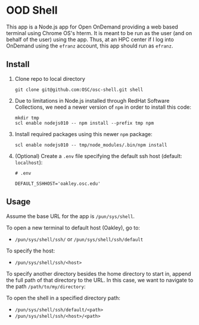 # OOD Shell

This app is a Node.js app for Open OnDemand providing a web based terminal using Chrome OS's hterm. It is meant to be run as the user (and on behalf of the user) using the app. Thus, at an HPC center if I log into OnDemand using the `efranz` account, this app should run as `efranz`.

## Install

1.  Clone repo to local directory

    ```
    git clone git@github.com:OSC/osc-shell.git shell
    ```

2.  Due to limitations in Node.js installed through RedHat Software Collections,
    we need a newer version of `npm` in order to install this code:

    ```
    mkdir tmp
    scl enable nodejs010 -- npm install --prefix tmp npm
    ```

3. Install required packages using this newer `npm` package:

    ```
    scl enable nodejs010 -- tmp/node_modules/.bin/npm install
    ```

4. (Optional) Create a `.env` file specifying the default ssh host (default:
   `localhost`):

    ```
    # .env

    DEFAULT_SSHHOST='oakley.osc.edu'
    ```

## Usage

Assume the base URL for the app is `/pun/sys/shell`.

To open a new terminal to default host (Oakley), go to:

* `/pun/sys/shell/ssh/` or `/pun/sys/shell/ssh/default`

To specify the host:

* `/pun/sys/shell/ssh/<host>`

To specify another directory besides the home directory to start in, append the
full path of that directory to the URL. In this case, we want to navigate to
the path `/path/to/my/directory`:

To open the shell in a specified directory path:

* `/pun/sys/shell/ssh/default/<path>`
* `/pun/sys/shell/ssh/<host>/<path>`
